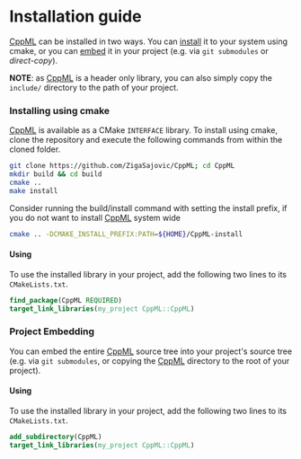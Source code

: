 # Installation guide

[CppML](https://github.com/ZigaSajovic/CppML) can be installed in two ways. You can [install](#installing-using-cmake) it to your system using cmake, or you can [embed](#project-embedding) it in your project (e.g. via `git submodules` or *direct-copy*).

**NOTE**: as [CppML](https://github.com/ZigaSajovic/CppML) is a header only library, you can also simply copy the `include/` directory to the path of your project.

### Installing using cmake

[CppML](https://github.com/ZigaSajovic/CppML) is available as a CMake `INTERFACE` library. To install using cmake, clone the repository and execute the following commands from within the cloned folder.

```bash
git clone https://github.com/ZigaSajovic/CppML; cd CppML
mkdir build && cd build
cmake ..
make install
```

Consider running the build/install command with setting the install prefix, if you do not want to install [CppML](https://github.com/ZigaSajovic/CppML) system wide

```bash
cmake .. -DCMAKE_INSTALL_PREFIX:PATH=${HOME}/CppML-install
```

#### Using

To use the installed library in your project, add the following two lines to its `CMakeLists.txt`.

```cmake
find_package(CppML REQUIRED)
target_link_libraries(my_project CppML::CppML)
```

### Project Embedding

You can embed the entire [CppML](https://github.com/ZigaSajovic/CppML) source tree into your project's source tree (e.g. via `git submodules`, or copying the [CppML](https://github.com/ZigaSajovic/CppML) directory to the root of your project).

#### Using

To use the installed library in your project, add the following two lines to its `CMakeLists.txt`.

```cmake
add_subdirectory(CppML)
target_link_libraries(my_project CppML::CppML)
```
